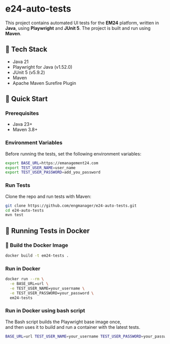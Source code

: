 # e24-auto-tests

This project contains automated UI tests for the **EM24** platform, written in **Java**, using **Playwright** and **JUnit 5**. The project is built and run using **Maven**.

## 🔧 Tech Stack

- Java 21
- Playwright for Java (v1.52.0)
- JUnit 5 (v5.9.2)
- Maven
- Apache Maven Surefire Plugin


## 🚀 Quick Start

### Prerequisites

- Java 23+
- Maven 3.8+

### Environment Variables

Before running the tests, set the following environment variables:

```bash
export BASE_URL=https://emanagement24.com
export TEST_USER_NAME=user_name
export TEST_USER_PASSWORD=add_you_password
```

### Run Tests

Clone the repo and run tests with Maven:

```bash
git clone https://github.com/engmanager/e24-auto-tests.git
cd e24-auto-tests
mvn test
```

## 🐳 Running Tests in Docker

### 🔧 Build the Docker Image

```bash
docker build -t em24-tests .
```

### Run in Docker
```bash
docker run --rm \
  -e BASE_URL=url \
  -e TEST_USER_NAME=your_username \
  -e TEST_USER_PASSWORD=your_password \
  em24-tests
```

### Run in Docker using bash script

The Bash script builds the Playwright base image once,  
and then uses it to build and run a container with the latest tests.

```bash
BASE_URL=url TEST_USER_NAME=your_username TEST_USER_PASSWORD=your_password ./run_in_docker.sh

